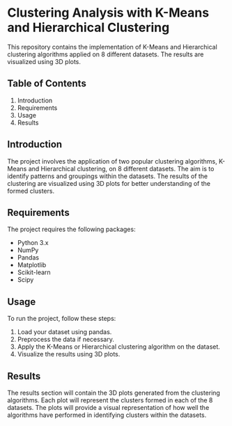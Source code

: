# Clustering Analysis with K-Means and Hierarchical Clustering

This repository contains the implementation of K-Means and Hierarchical clustering algorithms applied on 8 different datasets. The results are visualized using 3D plots.

## Table of Contents
1. Introduction
2. Requirements
3. Usage
4. Results

## Introduction
The project involves the application of two popular clustering algorithms, K-Means and Hierarchical clustering, on 8 different datasets. The aim is to identify patterns and groupings within the datasets. The results of the clustering are visualized using 3D plots for better understanding of the formed clusters.

## Requirements
The project requires the following packages:

- Python 3.x
- NumPy
- Pandas
- Matplotlib
- Scikit-learn
- Scipy

## Usage

To run the project, follow these steps:

1. Load your dataset using pandas.
2. Preprocess the data if necessary.
3. Apply the K-Means or Hierarchical clustering algorithm on the dataset.
4. Visualize the results using 3D plots.

## Results 

The results section will contain the 3D plots generated from the clustering algorithms. Each plot will represent the clusters formed in each of the 8 datasets. The plots will provide a visual representation of how well the algorithms have performed in identifying clusters within the datasets.
